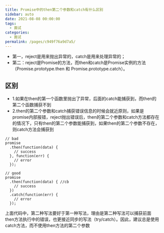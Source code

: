 ```yaml
---
title: Promise中的then第二个参数和catch有什么区别
sidebar: auto
date: 2021-08-08 00:00:00
tags: 
  - 面试
categories: 
  - 面试
permalink: /pages/c949f76a9d7a5/
---
```


- 第一，reject是用来抛出异常的，catch是用来处理异常的；
- 第二：reject是Promise的方法，而then和catch是Promise实例的方法（Promise.prototype.then 和 Promise.prototype.catch）。

## 区别
- 1.如果在then的第一个函数里抛出了异常，后面的catch能捕获到，而then的第二个函数捕获不到
- 2.then的第二个参数和catch捕获错误信息的时候会就近原则，如果是promise内部报错，reject抛出错误后，then的第二个参数和catch方法都存在的情况下，只有then的第二个参数能捕获到，如果then的第二个参数不存在，则catch方法会捕获到

```
// bad
promise
  .then(function(data) {
    // success
  }, function(err) {
    // error
  });

// good
promise
  .then(function(data) { //cb
    // success
  })
  .catch(function(err) {
    // error
  });
```
上面代码中，第二种写法要好于第一种写法，理由是第二种写法可以捕获前面then方法执行中的错误，也更接近同步的写法（try/catch）。因此，建议总是使用catch方法，而不使用then方法的第二个参数

